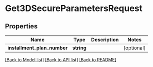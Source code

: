 # Get3DSecureParametersRequest

## Properties
Name | Type | Description | Notes
------------ | ------------- | ------------- | -------------
**installment_plan_number** | **string** |  | [optional] 

[[Back to Model list]](../README.md#documentation-for-models) [[Back to API list]](../README.md#documentation-for-api-endpoints) [[Back to README]](../README.md)


